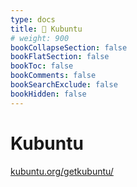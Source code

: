 ```yaml
---
type: docs
title: 🔷 Kubuntu
# weight: 900
bookCollapseSection: false
bookFlatSection: false
bookToc: false
bookComments: false
bookSearchExclude: false
bookHidden: false
---
```


# Kubuntu

[kubuntu.org/getkubuntu/](https://kubuntu.org/getkubuntu/?nt)
